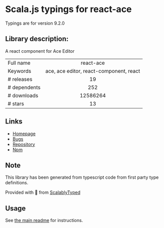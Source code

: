 
# Scala.js typings for react-ace

Typings are for version 9.2.0

## Library description:
A react component for Ace Editor

|                    |                 |
| ------------------ | :-------------: |
| Full name          | react-ace |
| Keywords           | ace, ace editor, react-component, react |
| # releases         | 19 |
| # dependents       | 252 |
| # downloads        | 12586264 |
| # stars            | 13 |

## Links
- [Homepage](https://github.com/securingsincity/react-ace#readme)
- [Bugs](https://github.com/securingsincity/react-ace/issues)
- [Repository](https://github.com/securingsincity/react-ace)
- [Npm](https://www.npmjs.com/package/react-ace)
    


## Note
This library has been generated from typescript code from first party type definitions.

Provided with :purple_heart: from [ScalablyTyped](https://github.com/oyvindberg/ScalablyTyped)

## Usage
See [the main readme](../../readme.md) for instructions.


